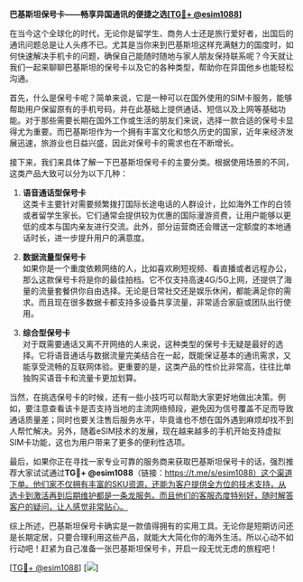 **巴基斯坦保号卡——畅享异国通讯的便捷之选[[TG💪+ @esim1088](https://t.me/s/esim1088)]**

在当今这个全球化的时代，无论你是留学生、商务人士还是旅行爱好者，出国后的通讯问题总是让人头疼不已。尤其是当你来到巴基斯坦这样充满魅力的国度时，如何快速解决手机卡的问题，确保自己能随时随地与家人朋友保持联系呢？今天就让我们一起来聊聊巴基斯坦的保号卡以及它的各种类型，帮助你在异国他乡也能轻松沟通。

首先，什么是保号卡呢？简单来说，它是一种可以在国外使用的SIM卡服务，能够帮助用户保留原有的手机号码，并在此基础上提供通话、短信以及上网等基础功能。对于那些需要长期在国外工作或生活的朋友们来说，选择一款合适的保号卡显得尤为重要。而巴基斯坦作为一个拥有丰富文化和悠久历史的国家，近年来经济发展迅速，旅游业也日益兴盛，因此对保号卡的需求也在不断增长。

接下来，我们来具体了解一下巴基斯坦保号卡的主要分类。根据使用场景的不同，这类产品大致可以分为以下几种：

1. **语音通话型保号卡**  
   这类卡主要针对需要频繁拨打国际长途电话的人群设计，比如海外工作的白领或者留学生家长。它们通常会提供较为优惠的国际漫游资费，让用户能够以更低的成本与国内亲友进行交流。此外，部分运营商还会赠送一定额度的本地通话时长，进一步提升用户的满意度。

2. **数据流量型保号卡**  
   如果你是一个重度依赖网络的人，比如喜欢刷短视频、看直播或者远程办公，那么这款保号卡将是你的最佳拍档。它不仅支持高速4G/5G上网，还提供了海量的流量套餐供你自由选择。无论是日常社交还是娱乐休闲，都能满足你的需求。而且现在很多数据卡都支持多设备共享流量，非常适合家庭或团队出行使用。

3. **综合型保号卡**  
   对于既需要通话又离不开网络的人来说，这种类型的保号卡无疑是最好的选择。它将语音通话与数据流量完美结合在一起，既能保证基本的通讯需求，又能享受流畅的互联网体验。更重要的是，这类产品的性价比非常高，往往比单独购买语音卡和流量卡更加划算。

当然，在挑选保号卡的时候，还有一些小技巧可以帮助大家更好地做出决策。例如，要注意查看该卡是否支持当地的主流网络频段，避免因为信号覆盖不足而导致通话质量差；同时也要关注售后服务水平，毕竟谁也不想在国外遇到麻烦却找不到人帮忙解决。另外，随着eSIM技术的发展，现在越来越多的手机开始支持虚拟SIM卡功能，这也为用户带来了更多的便利性选项。

最后，如果你正在寻找一家专业可靠的服务商来获取巴基斯坦保号卡的话，强烈推荐大家试试通过**TG💪+ @esim1088**（链接：https://t.me/s/esim1088）这个渠道下单。他们家不仅拥有丰富的SKU资源，还能为客户提供全方位的技术支持，从选卡到激活再到后期维护都是一条龙服务。而且他们的客服态度特别好，随时解答客户的疑问，让人感觉非常贴心。

综上所述，巴基斯坦保号卡确实是一款值得拥有的实用工具。无论你是短期访问还是长期定居，只要合理利用这些产品，就能大大简化你的海外生活。所以心动不如行动吧！赶紧为自己准备一张巴基斯坦保号卡，开启一段无忧无虑的旅程吧！

[[TG💪+ @esim1088](https://t.me/s/esim1088)] [![](https://i.postimg.cc/4NQfJmqS/Snipaste-2025-05-13-00-14-12.png)]
